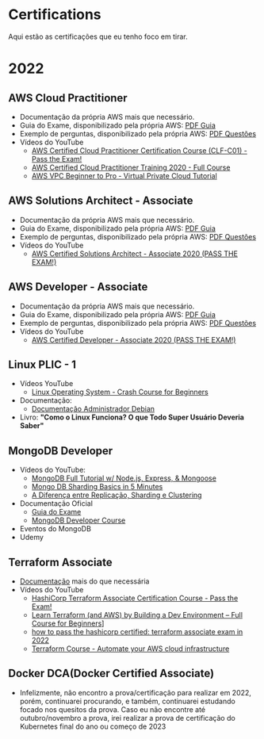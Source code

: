 # Certifications
Aqui estão as certificações que eu tenho foco em tirar.

# 2022
## AWS Cloud Practitioner
- Documentação da própria AWS mais que necessário.
- Guia do Exame, disponibilizado pela própria AWS: [PDF Guia](https://d1.awsstatic.com/pt_BR/training-and-certification/docs-cloud-practitioner/AWS-Certified-Cloud-Practitioner_Exam-Guide.pdf)
- Exemplo de perguntas, disponibilizado pela própria AWS: [PDF Questões](https://d1.awsstatic.com/pt_BR/training-and-certification/docs-cloud-practitioner/AWS-Certified-Cloud-Practitioner_Sample-Questions.pdf)
- Vídeos do YouTube
    - [AWS Certified Cloud Practitioner Certification Course (CLF-C01) - Pass the Exam!](https://www.youtube.com/watch?v=SOTamWNgDKc)
    - [AWS Certified Cloud Practitioner Training 2020 - Full Course](https://www.youtube.com/watch?v=3hLmDS179YE)
    - [AWS VPC Beginner to Pro - Virtual Private Cloud Tutorial](https://www.youtube.com/watch?v=g2JOHLHh4rI)

## AWS Solutions Architect - Associate
- Documentação da própria AWS mais que necessário.
- Guia do Exame, disponibilizado pela própria AWS: [PDF Guia](https://d1.awsstatic.com/pt_BR/training-and-certification/docs-sa-assoc/AWS-Certified-Solutions-Architect-Associate_Exam-Guide.pdf)
- Exemplo de perguntas, disponibilizado pela própria AWS: [PDF Questões](https://d1.awsstatic.com/training-and-certification/docs-sa-assoc/AWS-Certified-Solutions-Architect-Associate_Sample-Questions.pdf)
- Vídeos do YouTube
    - [AWS Certified Solutions Architect - Associate 2020 (PASS THE EXAM!)](https://www.youtube.com/watch?v=Ia-UEYYR44s)

## AWS Developer - Associate
- Documentação da própria AWS mais que necessário.
- Guia do Exame, disponibilizado pela própria AWS: [PDF Guia](https://d1.awsstatic.com/pt_BR/training-and-certification/docs-dev-associate/AWS-Certified-Developer-Associate_Exam-Guide.pdf)
- Exemplo de perguntas, disponibilizado pela própria AWS: [PDF Questões](https://d1.awsstatic.com/training-and-certification/docs-dev-associate/AWS-Certified-Developer-Associate_Sample-Questions.pdf)
- Vídeos do YouTube
    - [AWS Certified Developer - Associate 2020 (PASS THE EXAM!)](https://www.youtube.com/watch?v=RrKRN9zRBWs)

## Linux PLIC - 1
- Vídeos YouTube
    - [Linux Operating System - Crash Course for Beginners](https://www.youtube.com/watch?v=ROjZy1WbCIA)
- Documentação:
    - [Documentação Administrador Debian](https://www.debian.org/doc/manuals/debian-handbook/)
- Livro: <strong>"Como o Linux Funciona? O que Todo Super Usuário Deveria Saber"</strong>

## MongoDB Developer
- Vídeos do YouTube:
    - [MongoDB Full Tutorial w/ Node.js, Express, & Mongoose](https://www.youtube.com/watch?v=4yqu8YF29cU)
    - [Mongo DB Sharding Basics in 5 Minutes](https://www.youtube.com/watch?v=ooF021_Kbck)
    - [A Diferença entre Replicação, Sharding e Clustering](https://www.youtube.com/watch?v=wgNVF9dCONE)
- Documentação Oficial
    - [Guia do Exame](https://university.mongodb.com/exam/guide)
    - [MongoDB Developer Course](https://university.mongodb.com/learning_paths/developer)
- Eventos do MongoDB
- Udemy

## Terraform Associate
- [Documentação](https://learn.hashicorp.com/collections/terraform/aws-get-started) mais do que necessária
- Vídeos do YouTube
    - [HashiCorp Terraform Associate Certification Course - Pass the Exam!](https://www.youtube.com/watch?v=V4waklkBC38)
    - [Learn Terraform (and AWS) by Building a Dev Environment – Full Course for Beginners](https://www.youtube.com/watch?v=iRaai1IBlB0)]
    - [how to pass the hashicorp certified: terraform associate exam in 2022](https://www.youtube.com/watch?v=R6tVMpNtvQo)
    - [Terraform Course - Automate your AWS cloud infrastructure](https://www.youtube.com/watch?v=SLB_c_ayRMo)

## Docker DCA(Docker Certified Associate)
- Infelizmente, não encontro a prova/certificação para realizar em 2022, porém, continuarei procurando, e também, continuarei estudando focado nos quesitos da prova. Caso eu não encontre até outubro/novembro a prova, irei realizar a prova de certificação do Kubernetes final do ano ou começo de 2023
